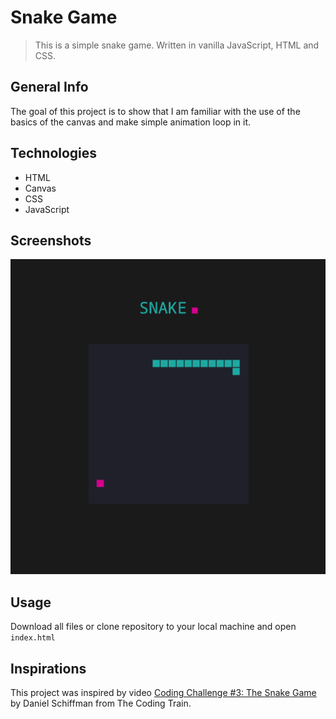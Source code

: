 # Snake Game
> This is a simple snake game. Written in vanilla JavaScript, HTML and CSS. 

## General Info
The goal of this project is to show that I am familiar with the use of the basics of the canvas and make simple animation loop in it.


## Technologies
- HTML
- Canvas
- CSS
- JavaScript


## Screenshots
![Example screenshot](./img/screenshot.png)


## Usage
Download all files or clone repository to your local machine and open `index.html` 


## Inspirations
This project was inspired by video [Coding Challenge #3: The Snake Game](https://www.youtube.com/watch?v=AaGK-fj-BAM&t=904s) by Daniel Schiffman from The Coding Train.